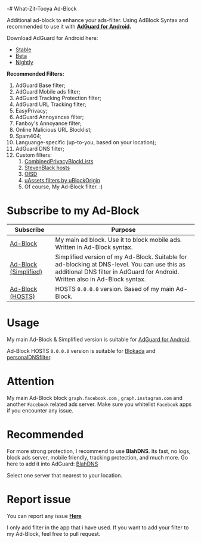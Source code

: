 -# What-Zit-Tooya Ad-Block

Additional ad-block to enhance your ads-filter. Using AdBlock Syntax and recommended to use it with **[AdGuard for Android](https://anonym.to/?https://adguard.com/en/adguard-android/overview.html).**

Download AdGuard for Android here:
- [Stable](https://anonym.to/?https://agrd.io/apk)
- [Beta](https://anonym.to/?https://agrd.io/apkb)
- [Nightly](https://anonym.to/?https://agrd.io/android_nightly)

**Recommended Filters:**
1. AdGuard Base filter;
2. AdGuard Mobile ads filter;
3. AdGuard Tracking Protection filter;
4. AdGuard URL Tracking filter;
5. EasyPrivacy;
6. AdGuard Annoyances filter;
7. Fanboy's Annoyance filter;
8. Online Malicious URL Blocklist;
9. Spam404;
10. Languange-specific (up-to-you, based on your location);
11. AdGuard DNS filter;
12. Custom filters:
    1. [CombinedPrivacyBlockLists](https://anonym.to/?https://github.com/bongochong/CombinedPrivacyBlockLists)
    2. [StevenBlack hosts](https://anonym.to/?https://github.com/StevenBlack/hosts)
    3. [OISD](https://anonym.to/?https://oisd.nl/?p=dl)
    4. [uAssets filters by uBlockOrigin](https://anonym.to/?https://github.com/uBlockOrigin/uAssets)
    5. Of course, My Ad-Block filter. :)

# Subscribe to my Ad-Block

Subscribe | Purpose
------------ | -------------
[Ad-Block](https://raw.githubusercontent.com/What-Zit-Tooya/Ad-Block/main/Ad-Block.txt) | My main ad block. Use it to block mobile ads. Written in Ad-Block syntax.
[Ad-Block (Simplified)](https://raw.githubusercontent.com/What-Zit-Tooya/Ad-Block/main/Ad-Block-Simplified.txt) | Simplified version of my Ad-Block. Suitable for ad-blocking at DNS-level. You can use this as additional DNS filter in AdGuard for Android. Written also in Ad-Block syntax.
[Ad-Block (HOSTS)](https://raw.githubusercontent.com/What-Zit-Tooya/Ad-Block/main/Ad-Block-HOSTS.txt) | HOSTS `0.0.0.0` version. Based of my main Ad-Block.

# Usage
My main Ad-Block & Simplified version is suitable for [AdGuard for Android](https://anonym.to/?https://adguard.com/en/adguard-android/overview.html).

Ad-Block HOSTS `0.0.0.0` version is suitable for [Blokada](https://anonym.to/?https://blokada.org/) and [personalDNSfilter](https://anonym.to/?https://www.zenz-solutions.de/personaldnsfilter-wp/).

# Attention
My main Ad-Block block `graph.facebook.com` , `graph.instagram.com` and another `Facebook` related ads server. Make sure you whitelist `Facebook` apps if you encounter any issue.

# Recommended
For more strong protection, I recommend to use **BlahDNS**.
Its fast, no logs, block ads server, mobile friendly, tracking protection, and much more.
Go here to add it into AdGuard: [BlahDNS](https://anonym.to/?https://blahdns.com/)

Select one server that nearest to your location.

# Report issue
You can report any issue **[Here](https://github.com/What-Zit-Tooya/Ad-Block/issues)**

I only add filter in the app that i have used. If you want to add your filter to my Ad-Block, feel free to pull request.
